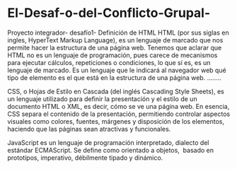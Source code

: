 # El-Desaf-o-del-Conflicto-Grupal-
Proyecto integrador- desafío1-
Definición de HTML
HTML (por sus siglas en ingles, HyperText Markup Language), es un lenguaje de marcado que nos permite hacer la estructura de una página web. Tenemos que aclarar que HTML no es un lenguaje de programación, pues carece de mecanismos para ejecutar cálculos, repeticiones o condiciones, lo que sí es, es un lenguaje de marcado. Es un lenguaje que le indicará al navegador web qué tipo de elemento es el que está en la estructura de una página web.
........









CSS, o Hojas de Estilo en Cascada (del inglés Cascading Style Sheets), es un lenguaje utilizado para definir la presentación y el estilo de un documento HTML o XML, es decir, cómo se ve una página web. En esencia, CSS separa el contenido de la presentación, permitiendo controlar aspectos visuales como colores, fuentes, márgenes y disposición de los elementos, haciendo que las páginas sean atractivas y funcionales. 


JavaScript es un lenguaje de programación interpretado, dialecto del estándar ECMAScript. Se define como orientado a objetos, ​ basado en prototipos, imperativo, débilmente tipado y dinámico.